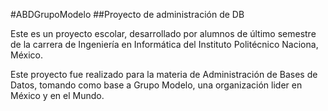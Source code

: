 #ABDGrupoModelo
##Proyecto de administración de DB

Este es un proyecto escolar, desarrollado por alumnos de último semestre de la carrera de Ingeniería en Informática del Instituto Politécnico Naciona, México.

Este proyecto fue realizado para la materia de Administración de Bases de Datos, tomando como base a Grupo Modelo, una organización lider en México y en el Mundo.
